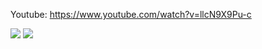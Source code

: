 Youtube: https://www.youtube.com/watch?v=llcN9X9Pu-c

<img src= "https://github.com/ozogulmert7/ASP.NET-Core-Veritaban--TodoList/blob/master/Screenshot_1.png">
<img src= "https://github.com/ozogulmert7/ASP.NET-Core-Veritaban--TodoList/blob/master/Screenshot_2.png">


